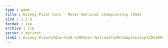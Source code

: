 ```yaml
---
type : game
title : Disney-Pixar Cars - Mater-National Championship (USA)
size : 1.2 G
format : iso
archive : zip
server : myrient
link2 : Disney-Pixar%20Cars%20-%20Mater-National%20Championship%20%28USA%29
---
```

